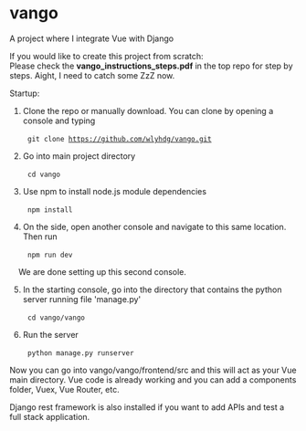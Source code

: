 # vango
A project where I integrate Vue with Django

If you would like to create this project from scratch:
<br />Please check the <b>vango_instructions_steps.pdf</b> in the top repo for step by steps. Aight, I need to catch some ZzZ now.

Startup:

1. Clone the repo or manually download. You can clone by opening a console and typing

&nbsp;&nbsp;&nbsp;&nbsp;&nbsp;&nbsp;&nbsp;&nbsp;<code>git clone https://github.com/wlyhdg/vango.git</code>

2. Go into main project directory

&nbsp;&nbsp;&nbsp;&nbsp;&nbsp;&nbsp;&nbsp;&nbsp;<code>cd vango</code>

3. Use npm to install node.js module dependencies 

&nbsp;&nbsp;&nbsp;&nbsp;&nbsp;&nbsp;&nbsp;&nbsp;<code>npm install</code>

4. On the side, open another console and navigate to this same location. Then run

&nbsp;&nbsp;&nbsp;&nbsp;&nbsp;&nbsp;&nbsp;&nbsp;<code>npm run dev</code>

&nbsp;&nbsp;&nbsp;&nbsp;We are done setting up this second console.

5. In the starting console, go into the directory that contains the python server running file 'manage.py'

&nbsp;&nbsp;&nbsp;&nbsp;&nbsp;&nbsp;&nbsp;&nbsp;<code>cd vango/vango</code>

6. Run the server 

&nbsp;&nbsp;&nbsp;&nbsp;&nbsp;&nbsp;&nbsp;&nbsp;<code>python manage.py runserver</code>

Now you can go into vango/vango/frontend/src and this will act as your Vue main directory. Vue code is already working and you can add a components folder, Vuex, Vue Router, etc.

Django rest framework is also installed if you want to add APIs and test a full stack application.
